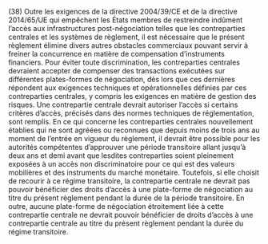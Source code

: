 (38) Outre les exigences de la directive 2004/39/CE et de la directive 2014/65/UE qui empêchent les États membres de restreindre indûment l’accès aux infrastructures post-négociation telles que les contreparties centrales et les systèmes de règlement, il est nécessaire que le présent règlement élimine divers autres obstacles commerciaux pouvant servir à freiner la concurrence en matière de compensation d’instruments financiers. Pour éviter toute discrimination, les contreparties centrales devraient accepter de compenser des transactions exécutées sur différentes plates-formes de négociation, dès lors que ces dernières répondent aux exigences techniques et opérationnelles définies par ces contreparties centrales, y compris les exigences en matière de gestion des risques. Une contrepartie centrale devrait autoriser l’accès si certains critères d’accès, précisés dans des normes techniques de réglementation, sont remplis. En ce qui concerne les contreparties centrales nouvellement établies qui ne sont agréées ou reconnues que depuis moins de trois ans au moment de l’entrée en vigueur du règlement, il devrait être possible pour les autorités compétentes d’approuver une période transitoire allant jusqu’à deux ans et demi avant que lesdites contreparties soient pleinement exposées à un accès non discriminatoire pour ce qui est des valeurs mobilières et des instruments du marché monétaire. Toutefois, si elle choisit de recourir à ce régime transitoire, la contrepartie centrale ne devrait pas pouvoir bénéficier des droits d’accès à une plate-forme de négociation au titre du présent règlement pendant la durée de la période transitoire. En outre, aucune plate-forme de négociation étroitement liée à cette contrepartie centrale ne devrait pouvoir bénéficier de droits d’accès à une contrepartie centrale au titre du présent règlement pendant la durée du régime transitoire.